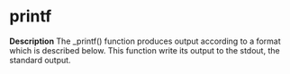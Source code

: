 # printf

__Description__
The _printf() function produces output according to a format which is described below. This function write its output to the stdout, the standard output.